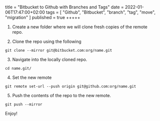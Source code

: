 title = "Bitbucket to Github with Branches and Tags"
date = 2022-01-06T17:47:00+02:00
tags = [
    "Github",
    "Bitbucket",
    "branch",
    "tag",
    "move",
    "migration"
]
published = true
+++++

1) Create  a new folder where we will clone fresh copies of the remote repo.

2) Clone the repo using the following
```
git clone --mirror git@bitbucket.com:org/name.git
```

3) Navigate into the locally cloned repo.
```
cd name.git/
```

4) Set the new remote
```
git remote set-url --push origin git@github.com:org/name.git
```

5) Push the contents of the repo to the new remote.
```
git push --mirror
```

Enjoy!